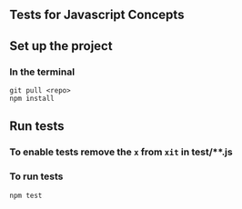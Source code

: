 ## Tests for Javascript Concepts

## Set up the project 


### In the terminal 

```
git pull <repo>
npm install
```

## Run tests 

### To enable tests remove the `x` from `xit` in test/**.js

### To run tests

```
npm test
```


